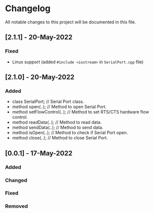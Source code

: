 # Changelog
All notable changes to this project will be documented in this file.

## [2.1.1] - 20-May-2022

### Fixed

- Linux support (added `#include <iostream>` in `SerialPort.cpp` file)

## [2.1.0] - 20-May-2022

### Added

- class SerialPort; // Serial Port class.
- method open(..); // Method to open Serial Port.
- method setFlowControl(..); // Method to set RTS/CTS hardware flow control.
- method readData(..); // Method to read data.
- method sendData(..); // Method to send data.
- method isOpen(..); // Method to check if Serial Port open.
- method close(..); // Method to close Serial Port.

## [0.0.1] - 17-May-2022

### Added

### Changed

### Fixed

### Removed